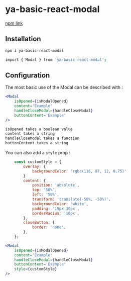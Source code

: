 # ya-basic-react-modal

[npm link](https://www.npmjs.com/package/ya-basic-react-modal)

## Installation

```sh
npm i ya-basic-react-modal
```

```sh
import { Modal } from 'ya-basic-react-modal';
```

## Configuration

The most basic use of the Modal can be described with :

```jsx
<Modal
	isOpened={isModalOpened}
	content='Example'
	handleCloseModal={handleCloseModal}
	buttonContent='Example'
/>
```

```sh
isOpened takes a boolean value
content takes a string
handleCloseModal takes a function
buttonContent takes a string
```

You can also add a `style` prop :

```jsx
	const customStyle = {
        overlay: {
            backgroundColor: 'rgba(116, 87, 12, 0.75)'
        }
		content: {
			position: 'absolute',
			top: '50%',
			left: '50%',
			transform: 'translate(-50%, -50%)',
			backgroundColor: 'white',
			padding: '15px 30px',
			borderRadius: '10px',
		},
		closeButton: {
			border: 'none',
		},
	};

<Modal
	isOpened={isModalOpened}
	content='Example'
	handleCloseModal={handleCloseModal}
	buttonContent='Example'
	style={customStyle}
/>
```
